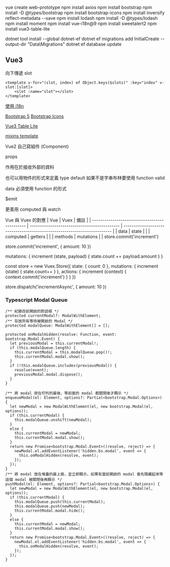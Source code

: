 vue create web-prototype
npm install axios
npm install bootstrap
npm install -D @types/bootstrap
npm install bootstrap-icons
npm install inversify reflect-metadata --save
npm install lodash
npm install -D @types/lodash
npm install moment
npm install vue-i18n@9
npm install sweetalert2
npm install vue3-table-lite

dotnet tool install --global dotnet-ef
dotnet ef migrations add InitialCreate --output-dir "Data\Migrations"
dotnet ef database update






## Vue3

向下傳遞 slot
``` 
<template v-for="(slot, index) of Object.keys($slots)" :key="index" v-slot:[slot]>
    <slot :name="slot"></slot>
</template>
```


[使用 i18n](https://muki.tw/tech/vue/typescript-vue3-vue-i18n/)


[Bootstrap 5](https://bootstrap5.hexschool.com/docs/5.1/getting-started/introduction/)
[Bootstrap Icons](https://icons.getbootstrap.com/icons/plus/)


[Vue3 Table Lite](https://vue3-lite-table.vercel.app/quick-start)



[mixins template](https://stackoverflow.com/questions/45001604/is-there-way-to-inherit-templates-with-mixins-in-vuejs)



Vue2 自己寫組件 (Component)

props

作用在於接收外部的資料

也可以用物件的形式來定義
type
default
  如果不是字串布林要使用 function
valid

data
必須使用 function 的形式


$emit




更善用 computed 與 watch



Vue 與 Vuex 的對應
| Vue                                        | Vuex                                       | 備註                                                                     |
| --------------------------------------------- | -------------------------------------------- | ------------------------------------------------------------------------ |
| data    | state  |                                                                          |
| computed    | getters    |                                                                          |
| methods | mutations |                                                                          | store.commit('increment')


store.commit('increment', {
  amount: 10
})

mutations: {
  increment (state, payload) {
    state.count += payload.amount
  }
}



const store = new Vuex.Store({
  state: {
    count: 0
  },
  mutations: {
    increment (state) {
      state.count++
    }
  },
  actions: {
    increment (context) {
      context.commit('increment')
    }
  }
})

store.dispatch('incrementAsync', {
  amount: 10
})




### Typescript Modal Queue
``` tsx
/** 紀錄目前開啟的對話框 */
protected currentModal?: ModalWithElement;
/** 存放所有等待被開啟的 Modal */
protected modalQueue: ModalWithElement[] = [];

protected onModalHidden(resolve: Function, event: bootstrap.Modal.Event) {
  let previousModal = this.currentModal!;
  if (this.modalQueue.length) {
    this.currentModal = this.modalQueue.pop()!;
    this.currentModal.modal.show();
  }
  if (!this.modalQueue.includes(previousModal)) {
    resolve(event);
    previousModal.modal.dispose();
  }
}

/** 將 modal 排在佇列的最後，等前面的 modal 都關閉後才顯示 */
enqueueModal(el: Element, options?: Partial<bootstrap.Modal.Options>) {
  let newModal = new ModalWithElement(el, new bootstrap.Modal(el, options));
  if (this.currentModal) {
    this.modalQueue.unshift(newModal);
  }
  else {
    this.currentModal = newModal;
    this.currentModal.modal.show();
  }
  return new Promise<bootstrap.Modal.Event>((resolve, reject) => {
    newModal.el.addEventListener('hidden.bs.modal', event => {
      this.onModalHidden(resolve, event);
    });
  });
}
/** 將 modal 放在堆疊的最上面，並立即顯示，如果有當前開啟的 modal 會先隱藏起來等這個 modal 被關閉後再顯示 */
pushModal(el: Element, options?: Partial<bootstrap.Modal.Options>) {
  let newModal = new ModalWithElement(el, new bootstrap.Modal(el, options));
  if (this.currentModal) {
    this.modalQueue.push(this.currentModal);
    this.modalQueue.push(newModal);
    this.currentModal.modal.hide();
  }
  else {
    this.currentModal = newModal;
    this.currentModal.modal.show();
  }
  return new Promise<bootstrap.Modal.Event>((resolve, reject) => {
    newModal.el.addEventListener('hidden.bs.modal', event => {
      this.onModalHidden(resolve, event);
    });
  });
}
```